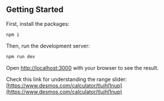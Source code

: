 ## Getting Started

First, install the packages:

```bash
npm i
```

Then, run the development server:

```bash
npm run dev
```

Open [http://localhost:3000](http://localhost:3000) with your browser to see the result.

Check this link for understanding the range slider: [https://www.desmos.com/calculator/tlujhl1nup](https://www.desmos.com/calculator/tlujhl1nup)
